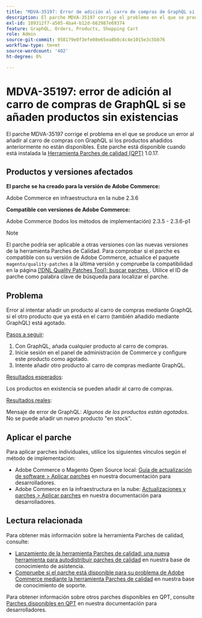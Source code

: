 ```yaml
---
title: "MDVA-35197: Error de adición al carro de compras de GraphQL si se añaden productos sin existencias"
description: El parche MDVA-35197 corrige el problema en el que se produce un error al añadir al carro de compras con GraphQL si los productos añadidos anteriormente no están disponibles. Este parche está disponible cuando está instalada la [Quality Patches Tool (QPT)](/help/announcements/adobe-commerce-announcements/magento-quality-patches-released-new-tool-to-self-serve-quality-patches.md) 1.0.17.
exl-id: 189312f7-a505-4ba4-b12d-662987e69374
feature: GraphQL, Orders, Products, Shopping Cart
role: Admin
source-git-commit: 958179e0f3efe08e65ea8b0c4c4e1015e3c5bb76
workflow-type: tm+mt
source-wordcount: '402'
ht-degree: 0%

---
```


# MDVA-35197: error de adición al carro de compras de GraphQL si se añaden productos sin existencias

El parche MDVA-35197 corrige el problema en el que se produce un error al añadir al carro de compras con GraphQL si los productos añadidos anteriormente no están disponibles. Este parche está disponible cuando está instalada la [Herramienta Parches de calidad (QPT)](/help/announcements/adobe-commerce-announcements/magento-quality-patches-released-new-tool-to-self-serve-quality-patches.md) 1.0.17.

## Productos y versiones afectados

**El parche se ha creado para la versión de Adobe Commerce:**

Adobe Commerce en infraestructura en la nube 2.3.6

**Compatible con versiones de Adobe Commerce:**

Adobe Commerce (todos los métodos de implementación) 2.3.5 - 2.3.6-p1

>[!NOTE]
>
>El parche podría ser aplicable a otras versiones con las nuevas versiones de la herramienta Parches de Calidad. Para comprobar si el parche es compatible con su versión de Adobe Commerce, actualice el paquete `magento/quality-patches` a la última versión y compruebe la compatibilidad en la página [[!DNL Quality Patches Tool]: buscar parches ](https://devdocs.magento.com/quality-patches/tool.html#patch-grid). Utilice el ID de parche como palabra clave de búsqueda para localizar el parche.

## Problema

Error al intentar añadir un producto al carro de compras mediante GraphQL si el otro producto que ya está en el carro (también añadido mediante GraphQL) está agotado.

<u>Pasos a seguir</u>:

1. Con GraphQL, añada cualquier producto al carro de compras.
1. Inicie sesión en el panel de administración de Commerce y configure este producto como agotado.
1. Intente añadir otro producto al carro de compras mediante GraphQL.

<u>Resultados esperados</u>:

Los productos en existencia se pueden añadir al carro de compras.

<u>Resultados reales</u>:

Mensaje de error de GraphQL: *Algunos de los productos están agotados*. No se puede añadir un nuevo producto &quot;en stock&quot;.

## Aplicar el parche

Para aplicar parches individuales, utilice los siguientes vínculos según el método de implementación:

* Adobe Commerce o Magento Open Source local: [Guía de actualización de software > Aplicar parches](https://devdocs.magento.com/guides/v2.4/comp-mgr/patching/mqp.html) en nuestra documentación para desarrolladores.
* Adobe Commerce en la infraestructura en la nube: [Actualizaciones y parches > Aplicar parches](https://devdocs.magento.com/cloud/project/project-patch.html) en nuestra documentación para desarrolladores.

## Lectura relacionada

Para obtener más información sobre la herramienta Parches de calidad, consulte:

* [Lanzamiento de la herramienta Parches de calidad: una nueva herramienta para autodistribuir parches de calidad](/help/announcements/adobe-commerce-announcements/magento-quality-patches-released-new-tool-to-self-serve-quality-patches.md) en nuestra base de conocimiento de asistencia.
* [Compruebe si el parche está disponible para su problema de Adobe Commerce mediante la herramienta Parches de calidad](/help/support-tools/patches-available-in-qpt-tool/check-patch-for-magento-issue-with-magento-quality-patches.md) en nuestra base de conocimiento de soporte.

Para obtener información sobre otros parches disponibles en QPT, consulte [Parches disponibles en QPT](https://devdocs.magento.com/quality-patches/tool.html#patch-grid) en nuestra documentación para desarrolladores.
